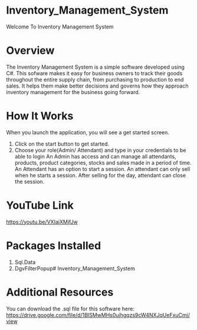 # Inventory_Management_System
Welcome To Inventory Management System

# Overview
The Inventory Management System is a simple software developed using C#. This sofware makes it easy for business owners to track their goods throughout the entire supply chain,
from purchasing to production to end sales. It helps them make better decisions and governs how they approach inventory management for the business going forward. 

# How It Works
When you launch the application, you will see a get started screen.
1. Click on the start button to get started.
2. Choose your role(Admin/ Attendant) and type in your credentials to be able to login
An Admin has access and can manage all attendants, products, product categories, stocks and sales made in a period of time.
An Attendant has an option to start a session.
An attendant can only sell when he starts a session.
After selling for the day, attendant can close the session.
# YouTube Link
https://youtu.be/VXIajXMjfJw

# Packages Installed
1. Sql.Data
2. DgvFilterPopup# Inventory_Management_System

# Additional Resources
You can download the .sql file for this software here: https://drive.google.com/file/d/1BlSMwMHs0ujhgqzs9cW4NXJqUeFxuCmj/view
